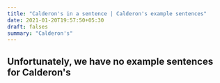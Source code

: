 ```yaml
---
title: "Calderon's in a sentence | Calderon's example sentences"
date: 2021-01-20T19:57:50+05:30
draft: falses
summary: "Calderon's"
---
```

## Unfortunately, we have no example sentences for Calderon's                 
